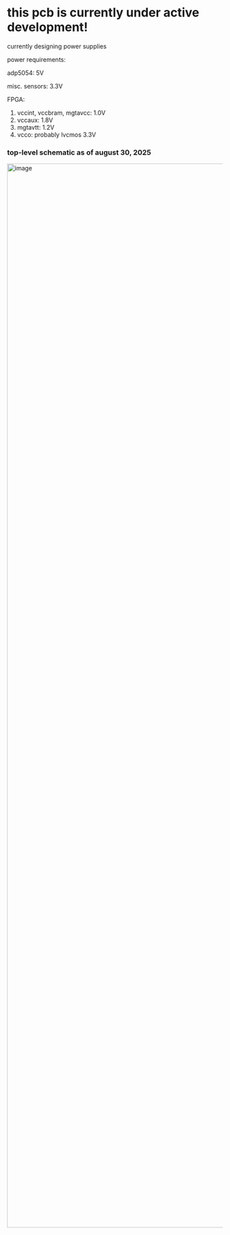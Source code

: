 # this pcb is currently under active development!
currently designing power supplies

power requirements:

adp5054: 5V

misc. sensors: 3.3V

FPGA:
  1. vccint, vccbram, mgtavcc: 1.0V
  2. vccaux: 1.8V
  3. mgtavtt: 1.2V
  4. vcco: probably lvcmos 3.3V

### top-level schematic as of august 30, 2025
<img width="3507" height="2480" alt="image" src="https://github.com/user-attachments/assets/4c4a3c3e-ef46-4eae-88c1-f754307cc58b" />
